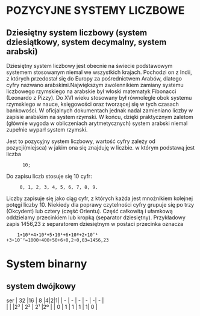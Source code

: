 POZYCYJNE SYSTEMY LICZBOWE
====================================
Dziesiętny system liczbowy (system dziesiątkowy, system decymalny, system arabski)
-----------------------------------------------------
Dziesiętny system liczbowy jest obecnie na świecie podstawowym systemem stosowanym niemal we wszystkich krajach. Pochodzi on z Indii, z których przedostał się do Europy za pośrednictwem Arabów, dlatego cyfry nazwano arabskimi.Największym zwolennikiem zamiany systemu liczbowego rzymskiego na arabskie był włoski matematyk Fibonacci (Leonardo z Pizzy).  Do XVI wieku stosowany był równolegle obok systemu rzymskiego w nauce, księgowości oraz tworzącej się w tych czasach bankowości. W oficjalnych dokumentach jednak nadal zamieniano liczby w zapisie arabskim na system rzymski. W końcu, dzięki praktycznym zaletom (głównie wygoda w obliczeniach arytmetycznych) system arabski niemal zupełnie wyparł system rzymski.

Jest to pozycyjny system liczbowy, wartość cyfry zależy od pozycji(miejsca) w jakim ona się znajduję w liczbie. w którym podstawą jest liczba

          10; 
          
Do zapisu liczb stosuje się 10 cyfr:

         0, 1, 2, 3, 4, 5, 6, 7, 8, 9. 
         
Liczby zapisuje się jako ciąg cyfr, z których każda jest mnożnikiem kolejnej potęgi liczby 10. Niekiedy dla poprawy czytelności cyfry grupuje się po trzy (Okcydent) lub cztery (część Orientu).  Część całkowitą i ułamkową oddzielamy przecinkiem lub kropką (separator dziesiętny). 
Przykładowy zapis 1456,23 z separatorem dziesiętnym w postaci przecinka oznacza

        1∙10³+4∙10²+5∙10¹+6∙10º+2∙10ˉ¹ +3∙10ˉ²=1000+400+50+6+0,2+0,03=1456,23
  
  System binarny
=======================
system dwójkowy
---------------------
ser
| 32 |16 | 8 |4|2|1|
| - | - | - | - |  -| - |  
   | | |2³ | 2² | 2¹ |2º |
 | 0 | 1 | 1 | 1 | 1| 0 |
